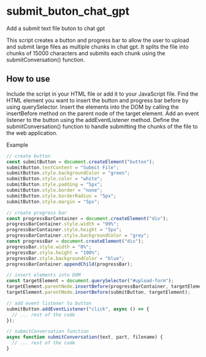 # submit_buton_chat_gpt

Add a submit text file buton to chat gpt

This script creates a button and progress bar to allow the user to upload and submit large files as multiple chunks in chat gpt. It splits the file into chunks of 15000 characters and submits each chunk using the submitConversation() function.

## How to use

Include the script in your HTML file or add it to your JavaScript file.
Find the HTML element you want to insert the button and progress bar before by using querySelector.
Insert the elements into the DOM by calling the insertBefore method on the parent node of the target element.
Add an event listener to the button using the addEventListener method.
Define the submitConversation() function to handle submitting the chunks of the file to the web application.

Example
```javascript
// create button
const submitButton = document.createElement("button");
submitButton.textContent = "Submit File";
submitButton.style.backgroundColor = "green";
submitButton.style.color = "white";
submitButton.style.padding = "5px";
submitButton.style.border = "none";
submitButton.style.borderRadius = "5px";
submitButton.style.margin = "5px";

// create progress bar
const progressBarContainer = document.createElement("div");
progressBarContainer.style.width = "99%";
progressBarContainer.style.height = "5px";
progressBarContainer.style.backgroundColor = "grey";
const progressBar = document.createElement("div");
progressBar.style.width = "0%";
progressBar.style.height = "100%";
progressBar.style.backgroundColor = "blue";
progressBarContainer.appendChild(progressBar);

// insert elements into DOM
const targetElement = document.querySelector("#upload-form");
targetElement.parentNode.insertBefore(progressBarContainer, targetElement);
targetElement.parentNode.insertBefore(submitButton, targetElement);

// add event listener to button
submitButton.addEventListener("click", async () => {
  // ... rest of the code
});

// submitConversation function
async function submitConversation(text, part, filename) {
  // ... rest of the code
}

```
